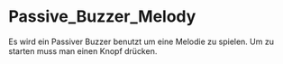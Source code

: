 # Passive_Buzzer_Melody
 
Es wird ein Passiver Buzzer benutzt um eine Melodie zu spielen. Um zu starten muss man einen Knopf drücken.